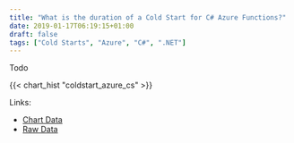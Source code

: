 ```yaml
---
title: "What is the duration of a Cold Start for C# Azure Functions?"
date: 2019-01-17T06:19:15+01:00
draft: false
tags: ["Cold Starts", "Azure", "C#", ".NET"]
---
```


Todo

{{< chart_hist "coldstart_azure_cs" >}}

Links:

- [Chart Data](TODO)
- [Raw Data](TODO)